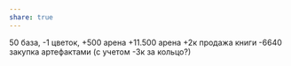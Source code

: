 ```yaml
---
share: true
---
```

50 база, 
-1 цветок, 
+500 арена 
+11.500 арена
+2к продажа книги
-6640 закупка артефактами (с учетом -3к за кольцо?)